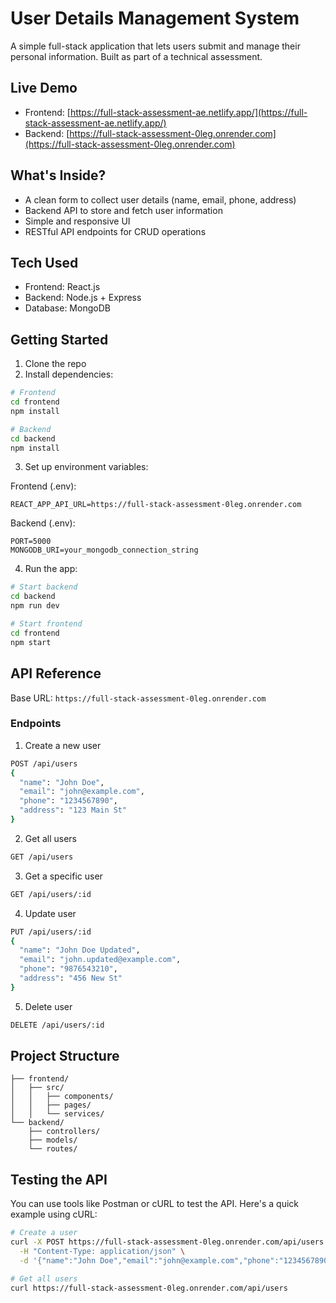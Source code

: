 # User Details Management System

A simple full-stack application that lets users submit and manage their personal information. Built as part of a technical assessment.

## Live Demo

- Frontend: [https://full-stack-assessment-ae.netlify.app/](https://full-stack-assessment-ae.netlify.app/)
- Backend: [https://full-stack-assessment-0leg.onrender.com](https://full-stack-assessment-0leg.onrender.com)

## What's Inside?

- A clean form to collect user details (name, email, phone, address)
- Backend API to store and fetch user information
- Simple and responsive UI
- RESTful API endpoints for CRUD operations

## Tech Used

- Frontend: React.js
- Backend: Node.js + Express
- Database: MongoDB

## Getting Started

1. Clone the repo
2. Install dependencies:
```bash
# Frontend
cd frontend
npm install

# Backend
cd backend
npm install
```

3. Set up environment variables:

Frontend (.env):
```
REACT_APP_API_URL=https://full-stack-assessment-0leg.onrender.com
```

Backend (.env):
```
PORT=5000
MONGODB_URI=your_mongodb_connection_string
```

4. Run the app:
```bash
# Start backend
cd backend
npm run dev

# Start frontend
cd frontend
npm start
```

## API Reference

Base URL: `https://full-stack-assessment-0leg.onrender.com`

### Endpoints

1. Create a new user
```bash
POST /api/users
{
  "name": "John Doe",
  "email": "john@example.com",
  "phone": "1234567890",
  "address": "123 Main St"
}
```

2. Get all users
```bash
GET /api/users
```

3. Get a specific user
```bash
GET /api/users/:id
```

4. Update user
```bash
PUT /api/users/:id
{
  "name": "John Doe Updated",
  "email": "john.updated@example.com",
  "phone": "9876543210",
  "address": "456 New St"
}
```

5. Delete user
```bash
DELETE /api/users/:id
```

## Project Structure

```
├── frontend/
│   ├── src/
│   │   ├── components/
│   │   ├── pages/
│   │   └── services/
└── backend/
    ├── controllers/
    ├── models/
    └── routes/
```

## Testing the API

You can use tools like Postman or cURL to test the API. Here's a quick example using cURL:

```bash
# Create a user
curl -X POST https://full-stack-assessment-0leg.onrender.com/api/users \
  -H "Content-Type: application/json" \
  -d '{"name":"John Doe","email":"john@example.com","phone":"1234567890","address":"123 Main St"}'

# Get all users
curl https://full-stack-assessment-0leg.onrender.com/api/users
```

